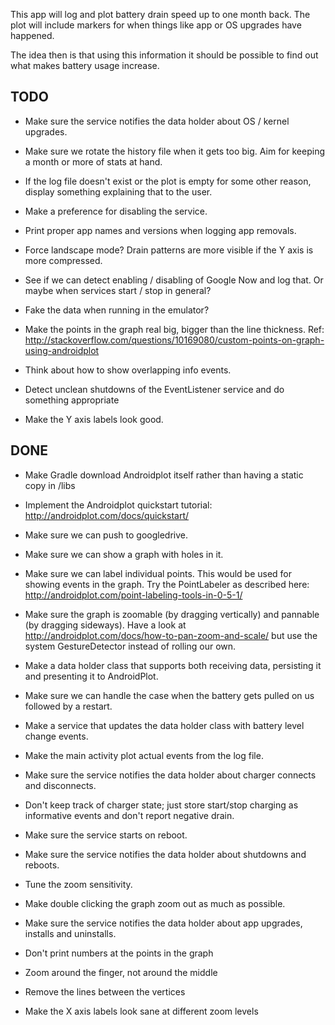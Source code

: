 This app will log and plot battery drain speed up to one month
back. The plot will include markers for when things like app or OS
upgrades have happened.

The idea then is that using this information it should be possible to
find out what makes battery usage increase.

TODO
----
* Make sure the service notifies the data holder about OS / kernel
upgrades.

* Make sure we rotate the history file when it gets too big. Aim for
keeping a month or more of stats at hand.

* If the log file doesn't exist or the plot is empty for some other
reason, display something explaining that to the user.

* Make a preference for disabling the service.

* Print proper app names and versions when logging app removals.

* Force landscape mode? Drain patterns are more visible if the Y axis
is more compressed.

* See if we can detect enabling / disabling of Google Now and log
that. Or maybe when services start / stop in general?

* Fake the data when running in the emulator?

* Make the points in the graph real big, bigger than the line thickness.
Ref: http://stackoverflow.com/questions/10169080/custom-points-on-graph-using-androidplot

* Think about how to show overlapping info events.

* Detect unclean shutdowns of the EventListener service and do something
appropriate

* Make the Y axis labels look good.

DONE
----
* Make Gradle download Androidplot itself rather than having a static
copy in /libs

* Implement the Androidplot quickstart tutorial:
http://androidplot.com/docs/quickstart/

* Make sure we can push to googledrive.

* Make sure we can show a graph with holes in it.

* Make sure we can label individual points. This would be used for
showing events in the graph. Try the PointLabeler as described here:
http://androidplot.com/point-labeling-tools-in-0-5-1/

* Make sure the graph is zoomable (by dragging vertically) and
pannable (by dragging sideways). Have a look at
http://androidplot.com/docs/how-to-pan-zoom-and-scale/ but use the
system GestureDetector instead of rolling our own.

* Make a data holder class that supports both receiving data,
persisting it and presenting it to AndroidPlot.

* Make sure we can handle the case when the battery gets pulled on us
followed by a restart.

* Make a service that updates the data holder class with battery level
change events.

* Make the main activity plot actual events from the log file.

* Make sure the service notifies the data holder about charger connects
and disconnects.

* Don't keep track of charger state; just store start/stop charging as
informative events and don't report negative drain.

* Make sure the service starts on reboot.

* Make sure the service notifies the data holder about shutdowns and
reboots.

* Tune the zoom sensitivity.

* Make double clicking the graph zoom out as much as possible.

* Make sure the service notifies the data holder about app upgrades,
installs and uninstalls.

* Don't print numbers at the points in the graph

* Zoom around the finger, not around the middle

* Remove the lines between the vertices

* Make the X axis labels look sane at different zoom levels
